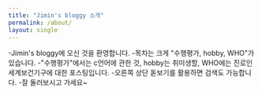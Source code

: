 ```yaml
---
title: "Jimin's bloggy 소개" 
permalink: /about/
layout: single
---
```


-Jimin's bloggy에 오신 것을 환영합니다.
-목차는 크게 "수행평가, hobby, WHO"가 있습니다.
-"수행평가"에서는 c언어에 관한 것, hobby는 취미생할, WHO에는 진로인 세계보건기구에 대한 포스팅입니다.
-오른쪽 상단 돋보기를 활용하면 검색도 가능합니다.
-잘 둘러보시고 가세요~
